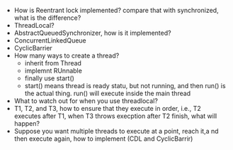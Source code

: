 * How is Reentrant lock implemented? compare that with synchronized, what is the difference?
* ThreadLocal?
* AbstractQueuedSynchronizer, how is it implemented?
* ConcurrentLinkedQueue
* CyclicBarrier
* How many ways to create a thread? 
  * inherit from Thread
  * implemnt RUnnable
  * finally use start()
  * start() means thread is ready statu, but not running, and then run() is the actual thing. run() will execute inside the main thread
* What to watch out for when you use threadlocal?
* T1, T2, and T3, how to ensure that they execute in order, i.e., T2 executes after T1, when T3 throws execption after T2 finish, what will happen?
* Suppose you want multiple threads to execute at a point, reach it,a nd then execute again, how to implement (CDL and CyclicBarrir)
